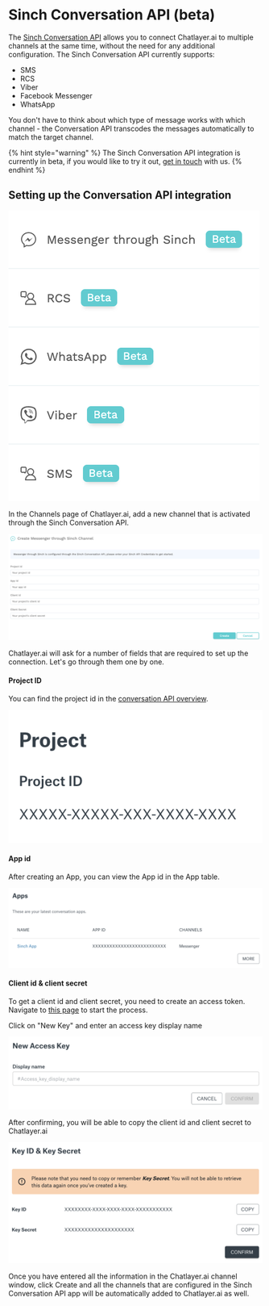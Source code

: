 # Sinch Conversation API \(beta\)

The [Sinch Conversation API](https://www.sinch.com/products/apis/messaging/conversation-api/) allows you to connect Chatlayer.ai to multiple channels at the same time, without the need for any additional configuration. The Sinch Conversation API currently supports:

* SMS
* RCS
* Viber
* Facebook Messenger
* WhatsApp

You don't have to think about which type of message works with which channel - the Conversation API transcodes the messages automatically to match the target channel.

{% hint style="warning" %}
The Sinch Conversation API integration is currently in beta, if you would like to try it out, [get in touch](../support/get-in-touch.md) with us.
{% endhint %}

## Setting up the Conversation API integration

![](../.gitbook/assets/image%20%28309%29.png)

In the Channels page of Chatlayer.ai, add a new channel that is activated through the Sinch Conversation API. 

![](../.gitbook/assets/image%20%28306%29.png)

Chatlayer.ai will ask for a number of fields that are required to set up the connection. Let's go through them one by one.

#### Project ID

You can find the project id in the [conversation API overview](https://dashboard.sinch.com/convapi/overview).

![](../.gitbook/assets/image%20%28303%29.png)

#### App id

After creating an App, you can view the App id in the App table.

![](../.gitbook/assets/image%20%28304%29.png)

#### Client id & client secret

To get a client id and client secret, you need to create an access token. Navigate to [this page](https://dashboard.sinch.com/convapi/access-keys) to start the process.

Click on "New Key" and enter an access key display name

![](../.gitbook/assets/image%20%28305%29.png)

After confirming, you will be able to copy the client id and client secret to Chatlayer.ai

![](../.gitbook/assets/image%20%28308%29.png)

Once you have entered all the information in the Chatlayer.ai channel window, click Create and all the channels that are configured in the Sinch Conversation API app will be automatically added to Chatlayer.ai as well.

